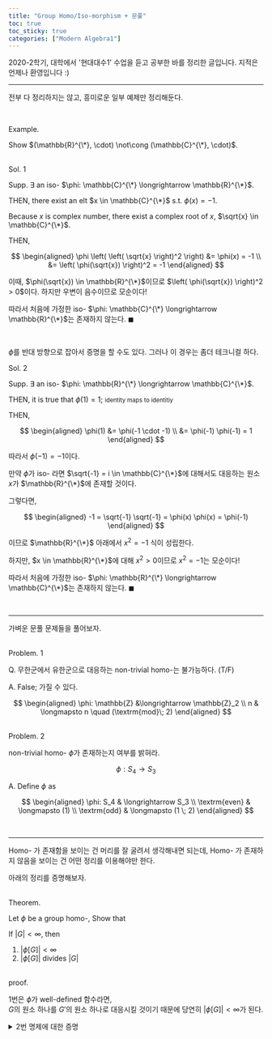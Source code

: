 ```yaml
---
title: "Group Homo/Iso-morphism + 문풀"
toc: true
toc_sticky: true
categories: ["Modern Algebra1"]
---
```



2020-2학기, 대학에서 '현대대수1' 수업을 듣고 공부한 바를 정리한 글입니다. 지적은 언제나 환영입니다 :)

<hr>

전부 다 정리하지는 않고, 흥미로운 일부 예제만 정리해둔다.

<br>

<span class="statement-title">Example.</span><br>

Show $(\mathbb{R}^{\*}, \cdot) \not\cong (\mathbb{C}^{\*}, \cdot)$.

<br>
<span class="statement-title">Sol. 1</span><br>

<div class="math-statement" markdown="1">

Supp. $\exists$ an iso- $\phi: \mathbb{C}^{\*} \longrightarrow \mathbb{R}^{\*}$.

THEN, there exist an elt $x \in \mathbb{C}^{\*}$ s.t. $\phi(x) = -1$.

Because $x$ is complex number, there exist a  complex root of $x$, $\sqrt{x} \in \mathbb{C}^{\*}$.

THEN,

$$
\begin{aligned}
\phi \left( \left( \sqrt{x} \right)^2 \right) &= \phi(x) = -1 \\
&= \left( \phi(\sqrt{x}) \right)^2 = -1
\end{aligned}
$$

이때, $\phi(\sqrt{x}) \in \mathbb{R}^{\*}$이므로 $\left( \phi(\sqrt{x}) \right)^2 > 0$이다. 하지만 우변이 음수이므로 모순이다!

따라서 처음에 가정한 iso- $\phi: \mathbb{C}^{\*} \longrightarrow \mathbb{R}^{\*}$는 존재하지 않는다. $\blacksquare$

</div><br>

$\phi$를 반대 방향으로 잡아서 증명을 할 수도 있다. 그러나 이 경우는 좀더 테크니컬 하다.

<span class="statement-title">Sol. 2</span><br>

<div class="math-statement" markdown="1">

Supp. $\exists$ an iso- $\phi: \mathbb{R}^{\*} \longrightarrow \mathbb{C}^{\*}$.

THEN, it is true that $\phi(1) = 1$; <small>identity maps to identitiy</small>

THEN,

$$
\begin{aligned}
    \phi(1) &= \phi(-1 \cdot -1) \\
            &= \phi(-1) \phi(-1) = 1
\end{aligned}
$$

따라서 $\phi(-1) = -1$이다.

만약 $\phi$가 iso- 라면 $\sqrt{-1} = i \in \mathbb{C}^{\*}$에 대해서도 대응하는 원소 $x$가 $\mathbb{R}^{\*}$에 존재할 것이다.

그렇다면,

$$
\begin{aligned}
    -1 = \sqrt{-1} \sqrt{-1} = \phi(x) \phi(x) = \phi(-1)
\end{aligned}
$$

이므로 $\mathbb{R}^{\*}$ 아래에서 $x^2 = -1$ 식이 성립한다.

하지만, $x \in \mathbb{R}^{\*}$에 대해 $x^2 > 0$이므로 $x^2 = -1$는 모순이다!

따라서 처음에 가정한 iso- $\phi: \mathbb{R}^{\*} \longrightarrow \mathbb{C}^{\*}$는 존재하지 않는다. $\blacksquare$

</div>

<br>
<hr>

가벼운 문풀 문제들을 풀어보자.

<br>
<span class="statement-title">Problem.</span> 1<br>

Q. 무한군에서 유한군으로 대응하는 non-trivial homo-는 불가능하다. (T/F)

A. False; 가질 수 있다.

$$
\begin{aligned}
    \phi: \mathbb{Z} &\longrightarrow \mathbb{Z}_2 \\
                  n  & \longmapsto n \quad (\textrm{mod}\; 2)
\end{aligned}
$$

<br>
<span class="statement-title">Problem.</span> 2<br>

non-trivial homo- $\phi$가 존재하는지 여부를 밝혀라.

$$
\phi: S_4 \longrightarrow S_3
$$

A. Define $\phi$ as

$$
\begin{aligned}
    \phi: S_4 & \longrightarrow S_3 \\
        \textrm{even} & \longmapsto (1) \\
        \textrm{odd} & \longmapsto (1 \; 2)
\end{aligned}
$$


<br>
<hr>

Homo- 가 존재함을 보이는 건 머리를 잘 굴려서 생각해내면 되는데, Homo- 가 존재하지 않음을 보이는 건 어떤 정리를 이용해야만 한다.

아래의 정리를 증명해보자.

<br>
<span class="statement-title">Theorem.</span><br>

<div class="statement" markdown="1">

Let $\phi$ be a group homo-, Show that

If $\lvert G \rvert < \infty$, then

1. $\lvert \phi[G] \rvert < \infty$
2. $\lvert \phi[G] \rvert$ divides $\lvert G \rvert$

</div>

<br>
<span class="statement-title">proof.</span><br>

<div class="math-statement" markdown="1">

1번은 $\phi$가 well-defined 함수라면, <br>
$G$의 원소 하나를 $G'$의 원소 하나로 대응시킬 것이기 때문에 당연히 $\lvert \phi[G] \rvert < \infty$가 된다.

</div>

<details>
<summary>2번 명제에 대한 증명</summary>
<div class="math-statement" markdown="1">

2번은 $\lvert \phi[G] \rvert$가 $\lvert G \rvert$의 약수라는 점에서 힌트를 얻어 Lagrange Thm을 생각해내고, "그럼 $\lvert \phi[G] \rvert$와 동형일 subgroup $H$가 존재하지 않을까"라고 생각해서 해결하였다.

그래서 우리의 목표는 $\phi[G] \cong H$ for some $H \le G$를 만족하게 하는 iso-인 $\psi$를 찾는 것이 된다.

$\psi$를 아래와 같이 정의해보자.

$$
\begin{aligned}
    \psi: \phi[G] &\longrightarrow H \subseteq G\\
               g' &\longmapsto \textrm{inv. of} \; g'
\end{aligned}
$$

즉, $\psi$를 $\phi^{-1}$로 설정한 것이다!

사실 homo- $\phi$에 대해서는 아래의 두 명제가 성립한다.

1. $H \le G \implies \phi[H] \le G'$
2. $H' \le G'\implies \phi^{-1}[H'] \le G$

이 명제를 잘 조합해보면 되는데,

$G \le G$이므로 $\phi[G] \le G'$이다.

여기서 $\phi^{-1}$를 취하면, $\phi^{-1} \left[ \phi [G] \right] \le G$가 된다.

즉, 우리가 찾으려는 $H$는 사실 $\phi^{-1} \left[ \phi [G] \right] = \psi \left[ \phi [G] \right]$인 것이다.

<br>

그렇담 우리는 $\lvert \phi[G] \rvert = \lvert \phi^{-1} \left[ \phi [G] \right] \rvert$만 보이면 충분하다.

만약 서로 다른 $g'_1, g'_2 \in \phi[G]$를 다시 $G$로 보낼 때, $\phi^{-1}(g'_1) = \phi^{-1}(g'_2) = g \in G$라고 가정하자. 이것은 $g \in G$가 $\phi$에 의해 두 가지 원소로 매핑된다는 것이므로 $\phi$의 well-defined에 모순이다.

따라서 $\phi^{-1}$는 1-1이다. 이것은 곧 $\lvert \phi[G] \rvert = \lvert \phi^{-1} \left[ \phi [G] \right] \rvert$를 의미한다.

<br>

$\phi^{-1} \left[ \phi [G] \right] \le G$이므로 Lagrange Thm에 의해 $\lvert \phi^{-1} \left[ \phi [G] \right] \rvert \mid \lvert G \rvert$이다.

이때, $\lvert \phi[G] \rvert = \lvert \phi^{-1} \left[ \phi [G] \right] \rvert$이므로 $\lvert \phi[G] \rvert \mid \lvert G \rvert$이다. $\blacksquare$

</div>
</details>

